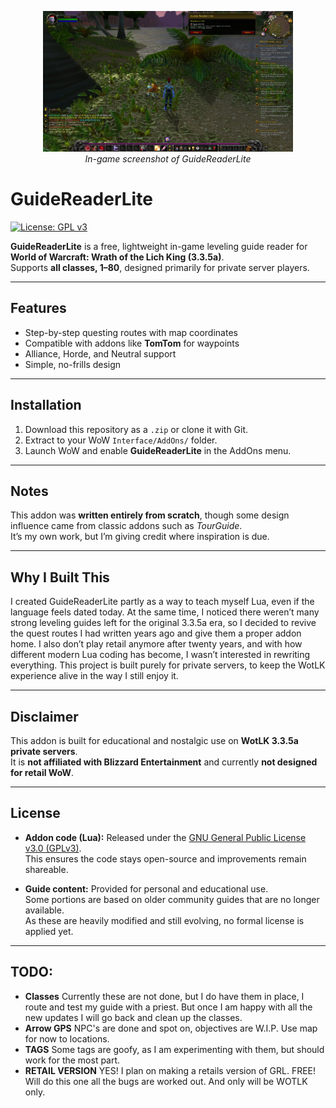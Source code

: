 <p align="center">
  <a href="imgs/ss1.jpg">
    <img src="imgs/ss1.jpg" alt="GuideReaderLite Screenshot" width="400">
  </a>
  <br>
  <em>In-game screenshot of GuideReaderLite</em>
</p>


# GuideReaderLite

[![License: GPL v3](https://img.shields.io/badge/License-GPLv3-blue.svg)](https://www.gnu.org/licenses/gpl-3.0)

**GuideReaderLite** is a free, lightweight in-game leveling guide reader for **World of Warcraft: Wrath of the Lich King (3.3.5a)**.  
Supports **all classes, 1–80**, designed primarily for private server players.



---

## Features
- Step-by-step questing routes with map coordinates
- Compatible with addons like **TomTom** for waypoints
- Alliance, Horde, and Neutral support
- Simple, no-frills design

---

## Installation
1. Download this repository as a `.zip` or clone it with Git.  
2. Extract to your WoW `Interface/AddOns/` folder.  
3. Launch WoW and enable **GuideReaderLite** in the AddOns menu.  

---

## Notes
This addon was **written entirely from scratch**, though some design influence came from classic addons such as *TourGuide*.  
It’s my own work, but I’m giving credit where inspiration is due.

---

## Why I Built This
I created GuideReaderLite partly as a way to teach myself Lua, even if the language feels dated today. At the same time, I noticed there weren’t many strong leveling guides left for the original 3.3.5a era, so I decided to revive the quest routes I had written years ago and give them a proper addon home. I also don’t play retail anymore after twenty years, and with how different modern Lua coding has become, I wasn’t interested in rewriting everything. This project is built purely for private servers, to keep the WotLK experience alive in the way I still enjoy it.

---

## Disclaimer
This addon is built for educational and nostalgic use on **WotLK 3.3.5a private servers**.  
It is **not affiliated with Blizzard Entertainment** and currently **not designed for retail WoW**.

---

## License
- **Addon code (Lua):** Released under the [GNU General Public License v3.0 (GPLv3)](https://www.gnu.org/licenses/gpl-3.0).  
  This ensures the code stays open-source and improvements remain shareable.  

- **Guide content:** Provided for personal and educational use.  
  Some portions are based on older community guides that are no longer available.  
  As these are heavily modified and still evolving, no formal license is applied yet.
  
  
---

## TODO:
- **Classes** Currently these are not done, but I do have them in place, I route and test my guide with a priest. But once I am happy with all the new updates I will go back and clean up the classes.   
- **Arrow GPS** NPC's are done and spot on, objectives are W.I.P. Use map for now to locations.
- **TAGS** Some tags are goofy, as I am experimenting with them, but should work for the most part.
- **RETAIL VERSION** YES! I plan on making a retails version of GRL. FREE! Will do this one all the bugs are worked out. And only will be WOTLK only.

